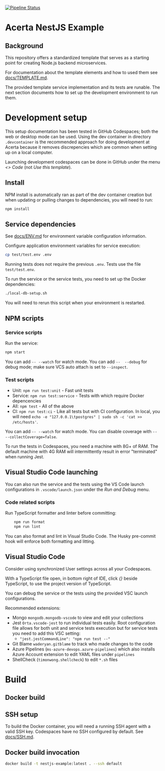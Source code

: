 [![Pipeline Status](https://dev.azure.com/acerta/Line%20Pulse/_apis/build/status%2Fnestjs-example?repoName=AcertaAnalyticsSolutions%2Fnestjs-example&branchName=main)](https://dev.azure.com/acerta/Line%20Pulse/_build/latest?definitionId=197&repoName=AcertaAnalyticsSolutions%2Fnestjs-example&branchName=main)

# Acerta NestJS Example

## Background

This repository offers a standardized template that serves as a starting point for creating Node.js backend microservices.

For documentation about the template elements and how to used them see [docs/TEMPLATE.md](./docs/TEMPLATE.md).

The provided template service implementation and its tests are runable. The next section documents how to set up the development environment to run them.

# Development setup

This setup documentation has been tested in GitHub Codespaces; both the web or desktop mode can be used. Using the dev container in directory `.devcontainer` is the recommended approach for doing development at Acerta because it removes discrepencies which are common when setting up on a local computer.

Launching development codespaces can be done in GitHub under the menu _<> Code_ (not _Use this template_).

## Install

NPM install is automatically ran as part of the dev container creation but when updating or pulling changes to dependencies, you will need to run:

```bash
npm install
```

## Service dependencies

See [docs/ENV.md](./docs/ENV.md) for environment variable configuration information.

Configure application environment variables for service execution:

```bash
cp test/test.env .env
```

Running tests does not require the previous `.env`. Tests use the file `test/test.env`.

To run the service or the service tests, you need to set up the Docker dependencies:

```bash
./local-db-setup.sh
```

You will need to rerun this script when your environment is restarted.

## NPM scripts

### Service scripts

Run the service:

```bash
npm start
```

You can add `-- --watch` for watch mode. You can add `--  --debug` for debug mode; make sure VCS auto attach is set to `--inspect`.

### Test scripts

- Unit: `npm run test:unit` - Fast unit tests
- Service: `npm run test:service` - Tests with which require Docker depencencies
- All: `npm test` - All of the above
- CI: `npm run test:ci` - Like all tests but with CI configuration. In local, you will need `echo -e "127.0.0.1\tpostgres" | sudo sh -c 'cat >> /etc/hosts'`.

You can add `-- --watch` for watch mode. You can disable coverage with `-- --collectCoverage=false`.

To run the tests in Codespaces, you need a machine with 8G+ of RAM. The default machine with 4G RAM will intermittently result in error "terminated" when running Jest.

## Visual Studio Code launching

You can also run the service and the tests using the VS Code launch configurations in `.vscode/launch.json` under the _Run and Debug_ menu.

### Code related scripts

Run TypeScript formatter and linter before committing:

```bash
    npm run format
    npm run lint
```

You can also format and lint in Visual Studio Code. The Husky pre-commit hook will enforce both formatting and litting.

## Visual Studio Code

Consider using synchronized User settings across all your Codespaces.

With a TypeScript file open, in bottom right of IDE, click _{}_ beside TypeScript, to use the project version of TypeScript.

You can debug the service or the tests using the provided VSC launch configurations.

Recommended extensions:

- Mongo `mongodb.mongodb-vscode` to view and edit your collections
- Jest `Orta.vscode-jest` to run individual tests easily. Root configuration file allows for both unit and service tests execution but for service tests you need to add this VSC setting:
  - `"jest.jestCommandLine": "npm run test --"`
- Git Blame `waderyan.gitblame` to track who made changes to the code
- Azure Pipelines (`ms-azure-devops.azure-pipelines`) which also installs Azure Account extension to edit YAML files under `pipelines`
- ShellCheck (`timonwong.shellcheck`) to edit `*.sh` files

# Build

## Docker build

## SSH setup

To build the Docker container, you will need a running SSH agent with a valid SSH key. Codespaces have no SSH configured by default.
See [docs/SSH.md](./docs/SSH.md).

## Docker build invocation

```bash
docker build -t nestjs-example:latest . --ssh default
```
